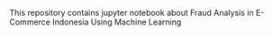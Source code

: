 This repository contains jupyter notebook about Fraud Analysis in E-Commerce Indonesia Using Machine Learning
